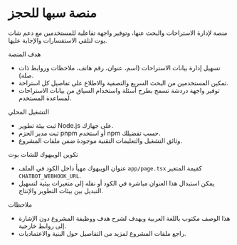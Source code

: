 


# منصة سبها للحجز

منصة لإدارة الاستراحات والبحث عنها، وتوفير واجهة تفاعلية للمستخدمين مع دعم شات بوت لتلقي الاستفسارات والإجابة عليها.

هدف المنصة

- تسهيل إدارة بيانات الاستراحات (اسم، عنوان، رقم هاتف، ملاحظات وروابط ذات صلة).
- تمكين المستخدمين من البحث السريع والتصفية والاطلاع على تفاصيل كل استراحة.
- توفير واجهة دردشة تسمح بطرح أسئلة واستخدام السياق من بيانات الاستراحات لمساعدة المستخدم.

التشغيل المحلي

- ثبت بيئة تطوير Node.js على جهازك.
- ثبت مدير الحزم pnpm أو استخدم npm حسب تفضيلك.
- وثائق التشغيل والتعليمات التقنية موجودة ضمن ملفات المشروع.

تكوين الويبهوك للشات بوت

- عنوان الويبهوك مهيأ داخل الكود في الملف `app/page.tsx` كقيمة المتغير `CHATBOT_WEBHOOK_URL`.
- يمكن استبدال هذا العنوان مباشرة في الكود أو نقله إلى متغيرات بيئية لتسهيل التبديل بين بيئات التطوير والإنتاج.

ملاحظات

- هذا الوصف مكتوب باللغة العربية ويهدف لشرح هدف ووظيفة المشروع دون الإشارة إلى روابط خارجية.
- راجع ملفات المشروع لمزيد من التفاصيل حول البنية والاعتماديات.


